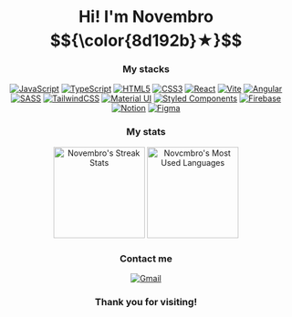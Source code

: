 <div align="center">
  
  # Hi! I'm Novembro $${\color{8d192b}★}$$
  
  ### My stacks
  [![JavaScript](https://img.shields.io/badge/javascript-e9d8d4.svg?style=for-the-badge&logo=javascript&logoColor=8d192b)](#)
  [![TypeScript](https://img.shields.io/badge/typescript-e9d8d4.svg?style=for-the-badge&logo=typescript&logoColor=8d192b)](#)
  [![HTML5](https://img.shields.io/badge/html5-e9d8d4.svg?style=for-the-badge&logo=html5&logoColor=8d192b)](#)
  [![CSS3](https://img.shields.io/badge/css3-e9d8d4.svg?style=for-the-badge&logo=css3&logoColor=8d192b)](#)
  [![React](https://img.shields.io/badge/react-e9d8d4.svg?style=for-the-badge&logo=react&logoColor=8d192b)](#)
  [![Vite](https://img.shields.io/badge/vite-e9d8d4.svg?style=for-the-badge&logo=vite&logoColor=8d192b)](#)
  [![Angular](https://img.shields.io/badge/angular-e9d8d4.svg?style=for-the-badge&logo=angular&logoColor=8d192b)](#)
  [![SASS](https://img.shields.io/badge/sass-e9d8d4.svg?style=for-the-badge&logo=sass&logoColor=8d192b)](#)
  [![TailwindCSS](https://img.shields.io/badge/tailwind_css-e9d8d4.svg?style=for-the-badge&logo=tailwind-css&logoColor=8d192b)](#)
  [![Material UI](https://img.shields.io/badge/material_ui-e9d8d4.svg?style=for-the-badge&logo=mui&logoColor=8d192b)](#)
  [![Styled Components](https://img.shields.io/badge/styled--components-e9d8d4.svg?style=for-the-badge&logo=styled-components&logoColor=8d192b)](#)
  [![Firebase](https://img.shields.io/badge/firebase-e9d8d4.svg?style=for-the-badge&logo=firebase&logoColor=8d192b)](#)
  [![Notion](https://img.shields.io/badge/notion-e9d8d4.svg?style=for-the-badge&logo=notion&logoColor=8d192b)](#)
  [![Figma](https://img.shields.io/badge/figma-e9d8d4.svg?style=for-the-badge&logo=figma&logoColor=8d192b)](#)
  
  ### My stats
  <picture>
    <img src="https://github-readme-streak-stats.herokuapp.com?user=novcmbro&theme=rose" alt="Novembro's Streak Stats" height="160">
  </picture>
  <picture>
    <img src="https://github-readme-stats.vercel.app/api/top-langs/?username=novcmbro&theme=rose&hide_progress=true" alt="Novcmbro's Most Used Languages" height="160">
  </picture>
  
  ### Contact me
  [![Gmail](https://img.shields.io/badge/gmail-8d192b.svg?style=for-the-badge&logo=gmail&logoColor=e9d8d4)](mailto:novcmbro@gmail.com)
  
  ### Thank you for visiting!
</div>
